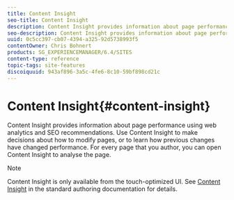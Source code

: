 ```yaml
---
title: Content Insight
seo-title: Content Insight
description: Content Insight provides information about page performance using web analytics and SEO recommendations. Use Content Insight to make decisions about how to modify pages, or to learn how previous changes have changed performance. For every page that you author, you can open Content Insight to analyze the page.
seo-description: Content Insight provides information about page performance using web analytics and SEO recommendations. Use Content Insight to make decisions about how to modify pages, or to learn how previous changes have changed performance. For every page that you author, you can open Content Insight to analyze the page.
uuid: 0c5cc397-cb07-4394-a325-92d5738993f5
contentOwner: Chris Bohnert
products: SG_EXPERIENCEMANAGER/6.4/SITES
content-type: reference
topic-tags: site-features
discoiquuid: 943af896-3a5c-4fe6-8c10-59bf898cd21c
---
```


# Content Insight{#content-insight}

Content Insight provides information about page performance using web analytics and SEO recommendations. Use Content Insight to make decisions about how to modify pages, or to learn how previous changes have changed performance. For every page that you author, you can open Content Insight to analyse the page.

>[!NOTE]
>
>Content Insight is only available from the touch-optimized UI. See [Content Insight](/help/sites-authoring/content-insights.md) in the standard authoring documentation for details.

